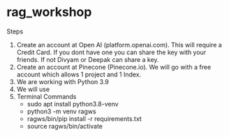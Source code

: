 # rag_workshop

Steps
1. Create an account at Open AI (platform.openai.com). This will require a Credit Card. If you dont have one you can share the key with your friends. If not Divyam or Deepak can share a key.
2. Create an account at Pinecone (Pinecone.io). We will go with a free account which allows 1 project and 1 Index.
3. We are working with Python 3.9
4. We will use 
5. Terminal Commands
    - sudo apt install python3.8-venv
    - python3 -m venv ragws
    - ragws/bin/pip install -r requirements.txt
    - source ragws/bin/activate


